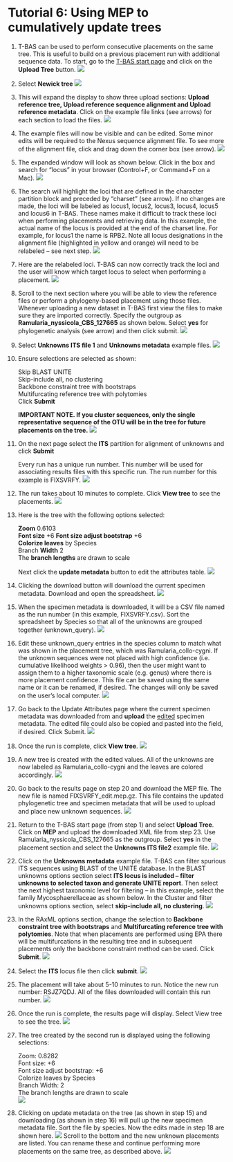# Tutorial 6: Using MEP to cumulatively update trees

1. T-BAS can be used to perform consecutive placements on the same tree. This is useful to build on a previous placement run with additional sequence data. To start, go to the [T-BAS start page](https://vclv99-239.hpc.ncsu.edu/tbas2_1/pages/tbas.php) and click on the **Upload Tree** button.
![](images/tbas-tutorial6/Tutorial6.1.png)

2. Select **Newick tree**
![](images/tbas-tutorial6/Tutorial6.1.png)

3. This will expand the display to show three upload sections: **Upload reference tree, Upload reference sequence alignment and Upload reference metadata**.  Click on the example file links (see arrows) for each section to load the files.
![](images/tbas-tutorial6/Tutorial6.3.png)

4. The example files will now be visible and can be edited. Some minor edits will be required to the Nexus sequence alignment file. To see more of the alignment file, click and drag down the corner box (see arrow).
![](images/tbas-tutorial6/Tutorial6.4.png)

5. The expanded window will look as shown below.  Click in the box and search for “locus” in your browser (Control+F, or Command+F on a Mac).
![](images/tbas-tutorial6/Tutorial6.5.png)

6. The search will highlight the loci that are defined in the character partition block and preceded by “charset” (see arrow). If no changes are made, the loci will be labeled as locus1, locus2, locus3, locus4, locus5 and locus6 in T-BAS. These names make it difficult to track these loci when performing placements and retrieving data. In this example, the actual name of the locus is provided at the end of the charset line. For example, for locus1 the name is RPB2. Note all locus designations in the alignment file (highlighted in yellow and orange) will need to be relabeled – see next step.
![](images/tbas-tutorial6/Tutorial6.6.png)

7. Here are the relabeled loci. T-BAS can now correctly track the loci and the user will know which target locus to select when performing a placement.
![](images/tbas-tutorial6/Tutorial6.7.png)

8. Scroll to the next section where you will be able to view the reference files or perform a phylogeny-based placement using those files. Whenever uploading a new dataset in T-BAS first view the files to make sure they are imported correctly. Specify the outgroup as **Ramularia_nyssicola_CBS_127665** as shown below. Select **yes** for phylogenetic analysis (see arrow) and then click submit.
![](images/tbas-tutorial6/Tutorial6.8.png)

9. Select **Unknowns ITS file 1** and **Unknowns metadata** example files.
![](images/tbas-tutorial6/Tutorial6.9.png)

10. Ensure selections are selected as shown:

    Skip BLAST UNITE  
    Skip-include all, no clustering  
    Backbone constraint tree with bootstraps  
    Multifurcating reference tree with polytomies  
    Click **Submit**  

    **IMPORTANT NOTE. If you cluster sequences, only the single representative sequence of the OTU will be in the tree for future placements on the tree.**
![](images/tbas-tutorial6/Tutorial6.10.png)

11. On the next page select the **ITS** partition for alignment of unknowns and click **Submit**  

    Every run has a unique run number. This number will be used for associating results files with this specific run. The run number for this example is FIXSVRFY.
![](images/tbas-tutorial6/Tutorial6.11.png)

12. The run takes about 10 minutes to complete. Click **View tree** to see the placements.
![](images/tbas-tutorial6/Tutorial6.12.png)

13. Here is the tree with the following options selected:

    **Zoom** 0.6103  
    **Font size** +6
    **Font size adjust bootstrap** +6  
    **Colorize leaves** by Species  
    Branch **Width** 2  
    The **branch lengths** are drawn to scale  

    Next click the **update metadata** button to edit the attributes table.
![](images/tbas-tutorial6/Tutorial6.13.png)

14. Clicking the download button will download the current specimen metadata. Download and open the spreadsheet.
![](images/tbas-tutorial6/Tutorial6.14.png)

15. When the specimen metadata is downloaded, it will be a CSV file named as the run number (in this example, FIXSVRFY.csv). Sort the spreadsheet by Species so that all of the unknowns are grouped together (unknown_query). 
![](images/tbas-tutorial6/Tutorial6.15.png)

16. Edit these unknown_query entries in the species column to match what was shown in the placement tree, which was Ramularia_collo-cygni.  If the unknown sequences were not placed with high confidence (i.e. cumulative likelihood weights > 0.96), then the user might want to assign them to a higher taxonomic scale (e.g. genus) where there is more placement confidence. This file can be saved using the same name or it can be renamed, if desired. The changes will only be saved on the user’s local computer.
![](images/tbas-tutorial6/Tutorial6.16.png)

17. Go back to the Update Attributes page where the current specimen metadata was downloaded from and **upload** the <u>edited</u> specimen metadata. The edited file could also be copied and pasted into the field, if desired. Click Submit.
![](images/tbas-tutorial6/Tutorial6.17.png)

18. Once the run is complete, click **View tree**.
![](images/tbas-tutorial6/Tutorial6.18.png)

19. A new tree is created with the edited values. All of the unknowns are now labeled as Ramularia_collo-cygni and the leaves are colored accordingly. 
![](images/tbas-tutorial6/Tutorial6.19.png)

20. Go back to the results page on step 20 and download the MEP file. 
The new file is named FIXSVRFY_edit.mep.gz. This file contains the updated phylogenetic tree and specimen metadata that will be used to upload and place new unknown sequences.
![](images/tbas-tutorial6/Tutorial6.20.png)

21. Return to the T-BAS start page (from step 1) and select **Upload Tree**. Click on **MEP** and upload the downloaded XML file from step 23. Use Ramularia_nyssicola_CBS_127665 as the outgroup. Select **yes** in the placement section and select the **Unknowns ITS file2** example file.
![](images/tbas-tutorial6/Tutorial6.21.png)

22. Click on the **Unknowns metadata** example file. T-BAS can filter spurious ITS sequences using BLAST of the UNITE database. In the BLAST unknowns options section select **ITS locus is included – filter unknowns to selected taxon and generate UNITE report**. Then select the next highest taxonomic level for filtering – in this example, select the family Mycosphaerellaceae as shown below. In the Cluster and filter unknowns options section, select **skip-include all, no clustering**. 
![](images/tbas-tutorial6/Tutorial6.22.png)

23. In the RAxML options section, change the selection to **Backbone constraint tree with bootstraps** and **Multifurcating reference tree with polytomies**. Note that when placements are performed using EPA there will be multifurcations in the resulting tree and in subsequent placements only the backbone constraint method can be used. Click **Submit**.
![](images/tbas-tutorial6/Tutorial6.23.png)

24. Select the **ITS** locus file then click **submit**.
![](images/tbas-tutorial6/Tutorial6.24.png)

25. The placement will take about 5-10 minutes to run.
Notice the new run number: RSJZ7QDJ. All of the files downloaded will contain this run number.
![](images/tbas-tutorial6/Tutorial6.25.png)

26. Once the run is complete, the results page will display. Select View tree to see the tree.
![](images/tbas-tutorial6/Tutorial6.26.png)

27. The tree created by the second run is displayed using the following selections:  

    Zoom: 0.8282  
    Font size: +6  
    Font size adjust bootstrap: +6  
    Colorize leaves by Species  
    Branch Width: 2  
    The branch lengths are drawn to scale  
![](images/tbas-tutorial6/Tutorial6.27.png)

28. Clicking on update metadata on the tree (as shown in step 15) and downloading (as shown in step 16) will pull up the new specimen metadata file. Sort the file by species. Now the edits made in step 18 are shown here. 
![](images/tbas-tutorial6/Tutorial6.28.1.png)
    Scroll to the bottom and the new unknown placements are listed. You can rename these and continue performing more placements on the same tree, as described above.
![](images/tbas-tutorial6/Tutorial6.28.2.png)